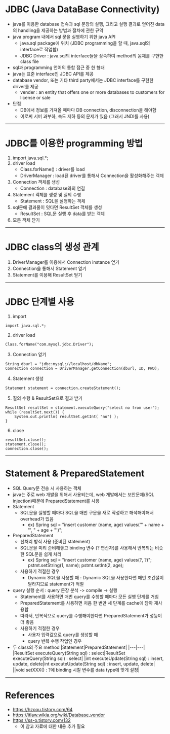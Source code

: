 # JDBC (Java DataBase Connectivity)
- java를 이용한 database 접속과 sql 문장의 실행, 그리고 실행 결과로 얻어진 data의 handling을 제공하는 방법과 절차에 관한 규약
- java program 내에서 sql 문을 실행하기 위한 java API
	- java.sql package에 위치 (JDBC programming을 할 때, java.sql의 interface로 작업함)
	- JDBC Driver : java.sql의 interface들을 상속하여 method의 몸체를 구현한 class file
- sql과 programming 언어의 통합 접근 중 한 형태
- java는 표준 interface인 JDBC API를 제공
- database vendor, 또는 기타 third party에서는 JDBC interface를 구현한 driver를 제공
	- vender : an entity that offers one or more databases to customers for license or sale
- 단점
	- DB에서 정보를 가져올 때마다 DB connection, disconnection을 해야함
	- 이로써 서버 과부하, 속도 저하 등의 문제가 있음 (그래서 JNDI를 사용)
---




# JDBC를 이용한 programming 방법
1. import java.sql.*;
2. driver load
	- Class.forName() : driver를 load
	- DriverManager : load된 driver를 통해서 Connection을 활성화해주는 객체
3. Connection 객체를 생성
	- Connection : database와의 연결
4. Statement 객체를 생성 및 질의 수행
	- Statement : SQL을 실행하는 객체
5. sql문에 결과물이 잇다면 ResultSet 객체를 생성
	- ResultSet : SQL문 실행 후 data를 받는 객체
6. 모든 객체 닫기
---




# JDBC class의 생성 관계
1. DriverManager를 이용해서 Connection instance 얻기
2. Connection을 통해서 Statement 얻기
3. Statement를 이용해 ResultSet 얻기
---




# JDBC 단계별 사용
1. import
```
import java.sql.*;
```
2. driver load
```
Class.forName("com.mysql.jdbc.Driver");
```
3. Connection 얻기
```
String dburl = "jdbc:mysql://localhost/dbName";
Connection connection = DriverManager.getConnection(dburl, ID, PWD);
```
4. Statement 생성
```
Statement statement = connection.createStatement();
```
5. 질의 수행 & ResultSet으로 결과 받기
```
ResultSet resultSet = statement.executeQuery("select no from user");
while (resultSet.next()) {
	System.out.println( resultSet.getInt( "no") );
}
```
6. close
```
resultSet.close();
statement.close();
connection.close();
```
---




# Statement & PreparedStatement
- SQL Query문 전송 시 사용하는 객체
- java는 주로 web 개발을 위해서 사용되는데, web 개발에서는 보안문제(SQL injection)때문에 PreparedStatement를 사용
- Statement
	- SQL문을 실행할 때마다 SQL을 매번 구문을 새로 작성하고 해석해야해서 overhead가 있음
		- ex) Spring sql = "insert customer (name, age) values('" + name + "', " + age + "')";
- PreparedStatement
	- 선처리 방식 사용 (준비된 statement)
	- SQL문을 미리 준비해놓고 binding 변수 (? 연산자)를 사용해서 반복되는 비슷한 SQL문을 쉽게 처리
		- ex) Spring sql = "insert customer (name, age) values(?, ?)"; pstmt.setString(1, name); pstmt.setInt(2, age);
	- 사용하기 적절한 경우
		- Dynamic SQL을 사용할 때 : Dynamic SQL을 사용한다면 매번 조건절이 달라지므로 statement가 적절
- query 실행 순서 : query 문장 분석 -> compile -> 실행
	- Statement를 사용하면 매번 query를 수행할 때마다 모든 실행 단계를 거침
	- PreparedStatement를 사용하면 처음 한 번만 세 단계를 cache에 담아 재사용함
	- 따라서, 반복적으로 query를 수행해야한다면 PreparedStatement가 성능이 더 좋음
	- 사용하기 적절한 경우
		- 사용자 입력값으로 query를 생성할 때
		- query 반복 수행 작업인 경우
- 두 class의 주요 method
	|Statement|PreparedStatement|
	|---|---|
	|ResultSet executeQuery(String sql) : select|ResultSet executeQuery(String sql) : select|
	|int executeUpdate(String sql) : insert, update, delete|int executeUpdate(String sql) : insert, update, delete|
	||void setXXX() : ?에 binding 시킬 변수를 data type에 맞게 설정|
---




# References
- https://hzoou.tistory.com/64
- https://itlaw.wikia.org/wiki/Database_vendor
- https://ss-o.tistory.com/132
	- 이 참고 자료에 대한 내용 추가 필요
